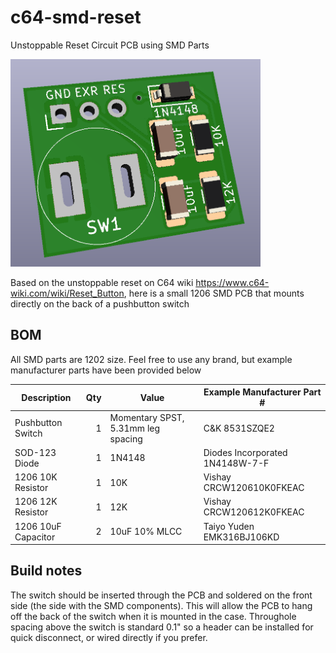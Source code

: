 # c64-smd-reset
Unstoppable Reset Circuit PCB using SMD Parts

<img src="./Images/C64%20SMD%20Reset%20PCB.PNG" width=400px>


Based on the unstoppable reset on C64 wiki https://www.c64-wiki.com/wiki/Reset_Button, here is a small 1206 SMD PCB that mounts directly on the back of a pushbutton switch

## BOM

All SMD parts are 1202 size.  Feel free to use any brand, but example manufacturer parts have been provided below

| Description        | Qty    | Value                               | Example Manufacturer Part #     |
| ------------------ |-------:| ------------------------------------|---------------------------------|
| Pushbutton Switch  | 1      | Momentary SPST, 5.31mm leg spacing  | C&K 8531SZQE2                   |
| SOD-123  Diode     | 1      | 1N4148                              | Diodes Incorporated 1N4148W-7-F |
| 1206 10K Resistor  | 1      | 10K                                 | Vishay CRCW120610K0FKEAC        |
| 1206 12K Resistor  | 1      | 12K                                 | Vishay CRCW120612K0FKEAC        |
| 1206 10uF Capacitor| 2      | 10uF 10% MLCC                       | Taiyo Yuden EMK316BJ106KD       |

## Build notes
The switch should be inserted through the PCB and soldered on the front side (the side with the SMD components).  This will allow the PCB to hang off the back of the switch when it is mounted in the case.  Throughole spacing above the switch is standard 0.1" so a header can be installed for quick disconnect, or wired directly if you prefer.

